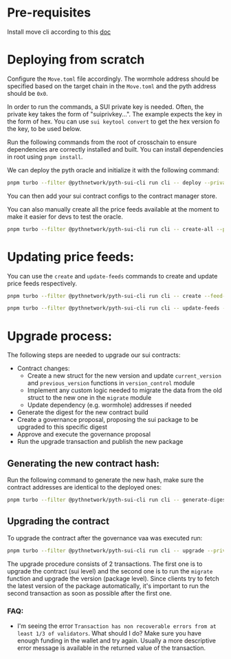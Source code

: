 # Pre-requisites

Install move cli according to this [doc](../contracts/README.md)

# Deploying from scratch

Configure the `Move.toml` file accordingly. The wormhole address should be specified based on the target chain in the `Move.toml` and the pyth address should be `0x0`.

In order to run the commands, a SUI private key is needed. Often, the private key takes the form of "suiprivkey...". The example expects the key in the form of hex. You can use `sui keytool convert` to get the hex version fo the key, to be used below.

Run the following commands from the root of crosschain to ensure dependencies are correctly installed and built. You can install dependencies in root using `pnpm install`.

We can deploy the pyth oracle and initialize it with the following command:

```bash
pnpm turbo --filter @pythnetwork/pyth-sui-cli run cli -- deploy --private-key <private-key> --chain [sui_mainnet|sui_testnet]
```

You can then add your sui contract configs to the contract manager store.

You can also manually create all the price feeds available at the moment to make it easier for devs to test the oracle.

```bash
pnpm turbo --filter @pythnetwork/pyth-sui-cli run cli -- create-all --private-key <private-key> --contract <contract-id>
```

# Updating price feeds:

You can use the `create` and `update-feeds` commands to create and update price feeds respectively.

```bash
pnpm turbo --filter @pythnetwork/pyth-sui-cli run cli -- create --feed-id <feed-id> --private-key <private-key> --contract <contract-id>
```

```bash
pnpm turbo --filter @pythnetwork/pyth-sui-cli run cli -- update-feeds --feed-id <feed-id> --private-key <private-key> --contract <contract-id>
```

# Upgrade process:

The following steps are needed to upgrade our sui contracts:

- Contract changes:
  - Create a new struct for the new version and update `current_version` and `previous_version` functions in `version_control` module
  - Implement any custom logic needed to migrate the data from the old struct to the new one in the `migrate` module
  - Update dependency (e.g. wormhole) addresses if needed
- Generate the digest for the new contract build
- Create a governance proposal, proposing the sui package to be upgraded to this specific digest
- Approve and execute the governance proposal
- Run the upgrade transaction and publish the new package

## Generating the new contract hash:

Run the following command to generate the new hash, make sure the contract addresses are identical to the deployed ones:

```bash
pnpm turbo --filter @pythnetwork/pyth-sui-cli run cli -- generate-digest
```

## Upgrading the contract

To upgrade the contract after the governance vaa was executed run:

```bash
pnpm turbo --filter @pythnetwork/pyth-sui-cli run cli -- upgrade --private-key <private-key> --contract <contract-id> --vaa <upgrade-vaa>
```

The upgrade procedure consists of 2 transactions. The first one is to upgrade the contract (sui level) and the second one is to run the `migrate` function and upgrade the version (package level).
Since clients try to fetch the latest version of the package automatically, it's important to run the second transaction as soon as possible after the first one.

### FAQ:

- I'm seeing the error `Transaction has non recoverable errors from at least 1/3 of validators`. What should I do?
  Make sure you have enough funding in the wallet and try again. Usually a more descriptive error message is available in the returned value of the transaction.
